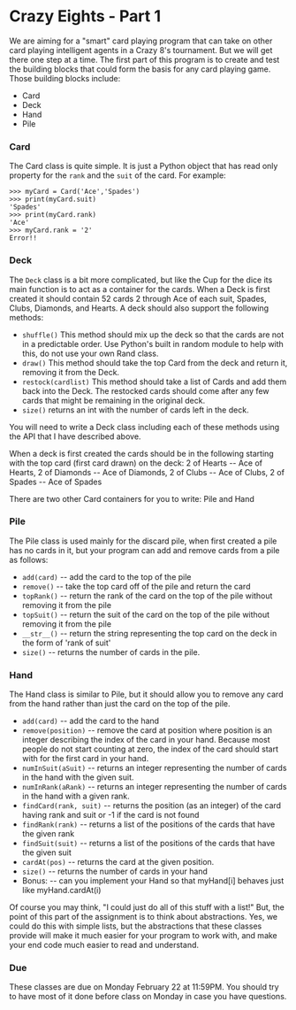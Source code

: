 # Crazy Eights - Part 1

We are aiming for a "smart" card playing program that can take on other card playing intelligent agents in a Crazy 8's tournament.  But we will get there one step at a time.  The first part of this program is to create and test the building blocks that could form the basis for any card playing game.  Those building blocks include:

* Card
* Deck
* Hand
* Pile

### Card

The Card class is quite simple.  It is just a Python object that has read only property for the `rank` and the `suit` of the card.  For example:

```
>>> myCard = Card('Ace','Spades')
>>> print(myCard.suit)
'Spades'
>>> print(myCard.rank)
'Ace'
>>> myCard.rank = '2'
Error!!
```

### Deck

The `Deck` class is a bit more complicated, but like the Cup for the dice its main function is to act as a container for the cards.  When a Deck is first created it should contain 52 cards 2 through Ace of each suit, Spades, Clubs, Diamonds, and Hearts.  A deck should also support the following methods:

* `shuffle()` This method should mix up the deck so that the cards are not in a predictable order.  Use Python's built in random module to help with this, do not use your own Rand class.
* `draw()` This method should take the top Card from the deck and return it, removing it from the Deck.
* `restock(cardlist)` This method should take a list of Cards and add them back into the Deck.  The restocked cards should come after any few cards that might be remaining in the original deck.
* `size()` returns an int with the number of cards left in the deck.

You will need to write a  Deck class including each of these methods using the API that I have described above.

When a deck is first created the cards should be in the following starting with the top card (first card drawn) on the deck:   2 of Hearts -- Ace of Hearts, 2 of Diamonds -- Ace of Diamonds,  2 of Clubs -- Ace of Clubs, 2 of Spades -- Ace of Spades

There are two other Card containers for you to write:  Pile and Hand

### Pile

The Pile class is used mainly for the discard pile, when first created a pile has no cards in it, but your program can add and remove cards from a pile as follows:

* `add(card)` -- add the card to the top of the pile
* `remove()` -- take the top card off of the pile and return the card
* `topRank()` -- return the rank of the card on the top of the pile without removing it from the pile
* `topSuit()` -- return the suit of the card on the top of the pile without removing it from the pile
* `__str__()` -- return the string representing the top card on the deck in the form of 'rank of suit'
* `size()` -- returns the number of cards in the pile.

### Hand

The Hand class is similar to Pile, but it should allow you to remove any card from the hand rather than just the card on the top of the pile.

* `add(card)` -- add the card to the hand
* `remove(position)` -- remove the card at position where position is an integer describing the index of the card in your hand.  Because most people do not start counting at zero, the index of the card should start with for the first card in your hand.
* `numInSuit(aSuit)` -- returns an integer representing the number of cards in the hand with the given suit.
* `numInRank(aRank)` -- returns an integer representing the number of cards in the hand with a given rank.
* `findCard(rank, suit)` -- returns the position (as an integer) of the card having rank and suit or -1 if the card is not found
* `findRank(rank)` -- returns a list of the  positions of the cards that have the given rank
* `findSuit(suit)` -- returns a list of the positions of the cards that have the given suit
* `cardAt(pos)` -- returns the card at the given position.
* `size()` -- returns the number of cards in your hand
* Bonus:  -- can you implement your Hand so that myHand[i] behaves just like myHand.cardAt(i)

Of course you may think, "I could just do all of this stuff with a list!"  But, the point of this part of the assignment is to think about abstractions.   Yes, we could do this with simple lists, but the abstractions that these classes provide will make it much easier for your program to work with, and make your end code much easier to read and understand.

### Due

These classes are due on Monday February 22 at 11:59PM.  You should try to have most of it done before class on Monday in case you have questions.  
